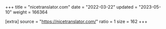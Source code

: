 +++
title = "nicetranslator.com"
date = "2022-03-22"
updated = "2023-05-10"
weight = 166364

[extra]
source = "https://nicetranslator.com/"
ratio = 1
size = 162
+++
